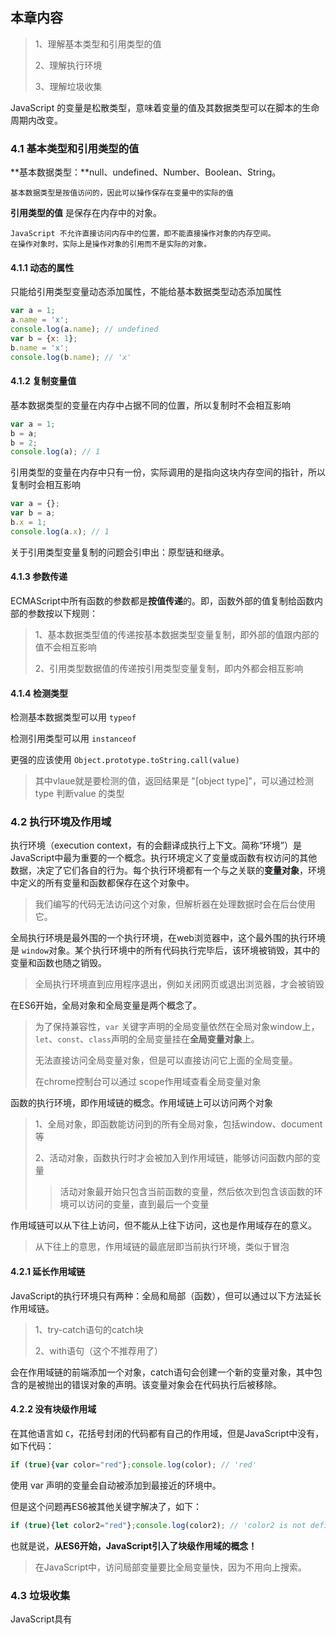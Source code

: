 ## 本章内容

> 1、理解基本类型和引用类型的值
>
> 2、理解执行环境
>
> 3、理解垃圾收集

JavaScript 的变量是松散类型，意味着变量的值及其数据类型可以在脚本的生命周期内改变。

### 4.1  基本类型和引用类型的值
**基本数据类型：**null、undefined、Number、Boolean、String。

```
基本数据类型是按值访问的，因此可以操作保存在变量中的实际的值
```

**引用类型的值** 是保存在内存中的对象。

```
JavaScript 不允许直接访问内存中的位置，即不能直接操作对象的内存空间。
在操作对象时，实际上是操作对象的引用而不是实际的对象。
```

#### 4.1.1 动态的属性

只能给引用类型变量动态添加属性，不能给基本数据类型动态添加属性

```javascript
var a = 1;
a.name = 'x';
console.log(a.name); // undefined
var b = {x: 1};
b.name = 'x';
console.log(b.name); // 'x'
```

#### 4.1.2 复制变量值

基本数据类型的变量在内存中占据不同的位置，所以复制时不会相互影响

```javascript
var a = 1;
b = a;
b = 2;
console.log(a); // 1
```

引用类型的变量在内存中只有一份，实际调用的是指向这块内存空间的指针，所以复制时会相互影响

```javascript
var a = {};
var b = a;
b.x = 1;
console.log(a.x); // 1
```

关于引用类型变量复制的问题会引申出：原型链和继承。

#### 4.1.3 参数传递

ECMAScript中所有函数的参数都是**按值传递**的。即，函数外部的值复制给函数内部的参数按以下规则：

> 1、基本数据类型值的传递按基本数据类型变量复制，即外部的值跟内部的值不会相互影响
>
> 2、引用类型数据值的传递按引用类型变量复制，即内外都会相互影响

#### 4.1.4 检测类型

检测基本数据类型可以用 `typeof`

检测引用类型可以用 `instanceof`

更强的应该使用 `Object.prototype.toString.call(value)`

>其中vlaue就是要检测的值，返回结果是 "[object type]"，可以通过检测 type 判断value 的类型



### 4.2 执行环境及作用域

执行环境（execution context，有的会翻译成执行上下文。简称“环境”）是JavaScript中最为重要的一个概念。执行环境定义了变量或函数有权访问的其他数据，决定了它们各自的行为。每个执行环境都有一个与之关联的**变量对象**，环境中定义的所有变量和函数都保存在这个对象中。

> 我们编写的代码无法访问这个对象，但解析器在处理数据时会在后台使用它。

全局执行环境是最外围的一个执行环境，在web浏览器中，这个最外围的执行环境是 `window`对象。某个执行环境中的所有代码执行完毕后，该环境被销毁，其中的变量和函数也随之销毁。

> 全局执行环境直到应用程序退出，例如关闭网页或退出浏览器，才会被销毁

在ES6开始，全局对象和全局变量是两个概念了。

> 为了保持兼容性，`var` 关键字声明的全局变量依然在全局对象window上，`let`、`const`、`class`声明的全局变量挂在**全局变量对象**上。
>
> 无法直接访问全局变量对象，但是可以直接访问它上面的全局变量。
>
> 在chrome控制台可以通过 scope作用域查看全局变量对象

函数的执行环境，即作用域链的概念。作用域链上可以访问两个对象

> 1、全局对象，即函数能访问到的所有全局对象，包括window、document等
>
> 2、活动对象，函数执行时才会被加入到作用域链，能够访问函数内部的变量
>
> > 活动对象最开始只包含当前函数的变量，然后依次到包含该函数的环境可以访问的变量，直到最后一个变量

作用域链可以从下往上访问，但不能从上往下访问，这也是作用域存在的意义。

> 从下往上的意思，作用域链的最底层即当前执行环境，类似于冒泡

 #### 4.2.1 延长作用域链

JavaScript的执行环境只有两种：全局和局部（函数），但可以通过以下方法延长作用域链。

> 1、try-catch语句的catch块
>
> 2、with语句（这个不推荐用了）

会在作用域链的前端添加一个对象，catch语句会创建一个新的变量对象，其中包含的是被抛出的错误对象的声明。该变量对象会在代码执行后被移除。

#### 4.2.2  没有块级作用域

在其他语言如 `C`，花括号封闭的代码都有自己的作用域，但是JavaScript中没有，如下代码：

```javascript
if (true){var color="red"};console.log(color); // 'red'
```

使用 var 声明的变量会自动被添加到最接近的环境中。

但是这个问题再ES6被其他关键字解决了，如下：

```javascript
if (true){let color2="red"};console.log(color2); // 'color2 is not defined'
```

也就是说，**从ES6开始，JavaScript引入了块级作用域的概念！**

> 在JavaScript中，访问局部变量要比全局变量快，因为不用向上搜索。

### 4.3 垃圾收集

JavaScript具有